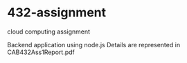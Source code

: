 # 432-assignment
 cloud computing assignment

Backend application using node.js 
Details are represented in CAB432Ass1Report.pdf
